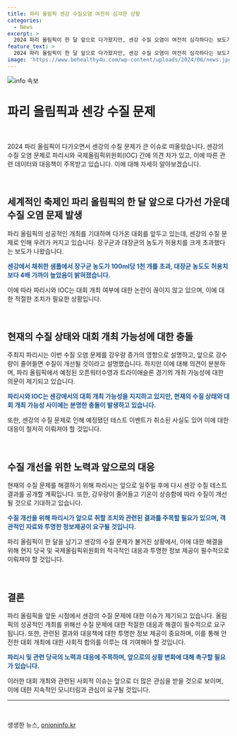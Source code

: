 ```yaml
---
title: 파리 올림픽 센강 수질오염 여전히 심각한 상황
categories:
  - News
excerpt: >
  2024 파리 올림픽이 한 달 앞으로 다가왔지만, 센강 수질 오염이 여전히 심각하다는 보도가 나왔습니다. 센강에서 채취된 샘플에서 장구균 농도가 허용치의 2.5배 이상이고, 대장균 농도도 4배 가까이 높았다고 합니다. 파리시는 강우로 오염이 심해진 것으로 설명하고, 수질이 개선될 것이라고 밝혔지만, 국제올림픽위원회와 파리시는 센강에서 경기가 열릴 것을 의심하지 않는다고 주장하고 있습니다. SBS Biz는 관련 제보를 기다리고 있다고 합니다.
feature_text: >
  2024 파리 올림픽이 한 달 앞으로 다가왔지만, 센강 수질 오염이 여전히 심각하다는 보도가 나왔습니다. 센강에서 채취된 샘플에서 장구균 농도가 허용치의 2.5배 이상이고, 대장균 농도도 4배 가까이 높았다고 합니다. 파리시는 강우로 오염이 심해진 것으로 설명하고, 수질이 개선될 것이라고 밝혔지만, 국제올림픽위원회와 파리시는 센강에서 경기가 열릴 것을 의심하지 않는다고 주장하고 있습니다. SBS Biz는 관련 제보를 기다리고 있다고 합니다.
image: 'https://www.behealthy4u.com/wp-content/uploads/2024/06/news.jpg'
---
```


<p><img src="https://www.behealthy4u.com/wp-content/uploads/2024/06/news.jpg" alt="info 속보" /></p>

<h1>파리 올림픽과 센강 수질 문제</h1>

<p data-ke-size="size16">&nbsp;</p>

<p>2024 파리 올림픽이 다가오면서 센강의 수질 문제가 큰 이슈로 떠올랐습니다. 센강의 수질 오염 문제로 파리시와 국제올림픽위원회(IOC) 간에 의견 차가 있고, 이에 따른 관련 데이터와 대응책이 주목받고 있습니다. 이에 대해 자세히 알아보겠습니다.</p>

<p data-ke-size="size16">&nbsp;</p>

<h2 data-ke-size="size26">세계적인 축제인 파리 올림픽의 한 달 앞으로 다가선 가운데 수질 오염 문제 발생</h2>

<p>파리 올림픽의 성공적인 개최를 기대하며 다가온 대회를 앞두고 있는데, 센강의 수질 문제로 인해 우려가 커지고 있습니다. 장구균과 대장균의 농도가 허용치를 크게 초과했다는 보도가 나왔습니다.</p>

<p><b><span style="color: #1a5490;">센강에서 채취한 샘플에서 장구균 농도가 100ml당 1천 개를 초과, 대장균 농도도 허용치보다 4배 가까이 높았음이 밝혀졌습니다.</span></b></p>

<p>이에 따라 파리시와 IOC는 대회 개최 여부에 대한 논란이 끊이지 않고 있으며, 이에 대한 적절한 조치가 필요한 상황입니다.</p>

<p data-ke-size="size16">&nbsp;</p>

<h2 data-ke-size="size26">현재의 수질 상태와 대회 개최 가능성에 대한 충돌</h2>

<p>주최지 파리시는 이번 수질 오염 문제를 강우량 증가의 영향으로 설명하고, 앞으로 강수량이 줄어들면 수질이 개선될 것이라고 설명했습니다. 하지만 이에 대해 의견이 분분하며, 파리 올림픽에서 예정된 오픈워터수영과 트라이애슬론 경기의 개최 가능성에 대한 의문이 제기되고 있습니다.</p>

<p><b><span style="color: #1a5490;">파리시와 IOC는 센강에서의 대회 개최 가능성을 지지하고 있지만, 현재의 수질 상태와 대회 개최 가능성 사이에는 분명한 충돌이 발생하고 있습니다.</span></b></p>

<p>또한, 센강의 수질 문제로 인해 예정됐던 테스트 이벤트가 취소된 사실도 있어 이에 대한 대응이 철저히 이뤄져야 할 것입니다.</p>

<p data-ke-size="size16">&nbsp;</p>

<h2 data-ke-size="size26">수질 개선을 위한 노력과 앞으로의 대응</h2>

<p>현재의 수질 문제를 해결하기 위해 파리시는 앞으로 일주일 후에 다시 센강 수질 테스트 결과를 공개할 계획입니다. 또한, 강우량이 줄어들고 기온이 상승함에 따라 수질이 개선될 것으로 기대하고 있습니다.</p>

<p><b><span style="color: #1a5490;">수질 개선을 위해 파리시가 앞으로 취할 조치와 관련된 결과를 주목할 필요가 있으며, 객관적인 자료와 투명한 정보제공이 요구될 것입니다.</span></b></p>

<p>파리 올림픽이 한 달을 남기고 센강의 수질 문제가 불거진 상황에서, 이에 대한 해결을 위해 현지 당국 및 국제올림픽위원회의 적극적인 대응과 투명한 정보 제공이 필수적으로 이뤄져야 할 것입니다.</p>

<p data-ke-size="size16">&nbsp;</p>

<h2 data-ke-size="size26">결론</h2>

<p>파리 올림픽을 앞둔 시점에서 센강의 수질 문제에 대한 이슈가 제기되고 있습니다. 올림픽의 성공적인 개최를 위해선 수질 문제에 대한 적절한 대응과 해결이 필수적으로 요구됩니다. 또한, 관련된 결과와 대응책에 대한 투명한 정보 제공이 중요하며, 이를 통해 안전한 대회 개최에 대한 사회적 합의를 이루는 데 기여해야 할 것입니다.</p>

<p><b><span style="color: #1a5490;">파리시 및 관련 당국의 노력과 대응에 주목하며, 앞으로의 상황 변화에 대해 촉구할 필요가 있습니다.</span></b></p>

<p>이러한 대회 개최와 관련된 사회적 이슈는 앞으로 더 많은 관심을 받을 것으로 보이며, 이에 대한 지속적인 모니터링과 관심이 요구될 것입니다.</p>

<hr>

<p data-ke-size="size16">&nbsp;</p>
생생한 뉴스, <a href="https://onioninfo.kr" rel="dofollow">onioninfo.kr</a>


